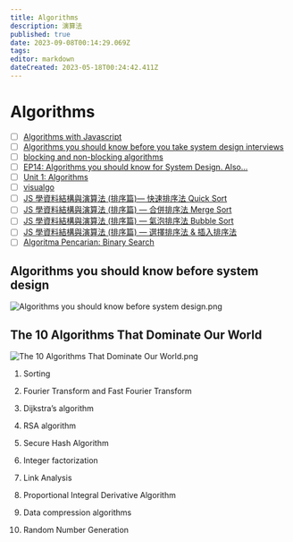 ```yaml
---
title: Algorithms
description: 演算法
published: true
date: 2023-09-08T00:14:29.069Z
tags: 
editor: markdown
dateCreated: 2023-05-18T00:24:42.411Z
---
```


# Algorithms
- [ ] [Algorithms with Javascript](https://vishalrana9915.medium.com/algorithms-with-javascript-971dca22bfa4)
- [ ] [Algorithms you should know before you take system design interviews](https://blog.bytebytego.com/p/algorithms-you-should-know-before?utm_source=profile&utm_medium=reader2)
- [ ] [blocking and non-blocking algorithms](https://blog.bytebytego.com/p/ep13-tcp-or-udp-for-zoom-also?utm_source=profile&utm_medium=reader2)
- [ ] [EP14: Algorithms you should know for System Design. Also...](https://blog.bytebytego.com/p/ep14-algorithms-you-should-known?utm_source=profile&utm_medium=reader2)
- [ ] [Unit 1: Algorithms](https://www.khanacademy.org/computing/computer-science/algorithms)
- [ ] [visualgo](https://visualgo.net/zh)
- [ ] [JS 學資料結構與演算法 (排序篇)— 快速排序法 Quick Sort](https://oldmo860617.medium.com/js-%E5%AD%B8%E8%B3%87%E6%96%99%E7%B5%90%E6%A7%8B%E8%88%87%E6%BC%94%E7%AE%97%E6%B3%95-1-%E5%BF%AB%E9%80%9F%E6%8E%92%E5%BA%8F%E6%B3%95-quick-sort-8904e226ad5d)
- [ ] [JS 學資料結構與演算法 (排序篇) — 合併排序法 Merge Sort](https://oldmo860617.medium.com/js-%E5%AD%B8%E8%B3%87%E6%96%99%E7%B5%90%E6%A7%8B%E8%88%87%E6%BC%94%E7%AE%97%E6%B3%95-2-%E5%90%88%E4%BD%B5%E6%8E%92%E5%BA%8F%E6%B3%95-merge-sort-cf1a8457c9e0)
- [ ] [JS 學資料結構與演算法 (排序篇) — 氣泡排序法 Bubble Sort](https://oldmo860617.medium.com/js-%E5%AD%B8%E8%B3%87%E6%96%99%E7%B5%90%E6%A7%8B%E8%88%87%E6%BC%94%E7%AE%97%E6%B3%95-3-%E6%B0%A3%E6%B3%A1%E6%8E%92%E5%BA%8F%E6%B3%95-bubble-sort-88a11e0c58fb)
- [ ] [JS 學資料結構與演算法 (排序篇) — 選擇排序法 & 插入排序法](https://oldmo860617.medium.com/js-%E5%AD%B8%E8%B3%87%E6%96%99%E7%B5%90%E6%A7%8B%E8%88%87%E6%BC%94%E7%AE%97%E6%B3%95-%E6%8E%92%E5%BA%8F%E7%AF%87-%E9%81%B8%E6%93%87%E6%8E%92%E5%BA%8F%E6%B3%95-%E6%8F%92%E5%85%A5%E6%8E%92%E5%BA%8F%E6%B3%95-91c8e8761b7c)
- [ ] [Algoritma Pencarian: Binary Search](https://arasopraza.medium.com/algoritma-pencarian-binary-search-140ae7258fbd)

## Algorithms you should know before system design

![Algorithms you should know before system design.png](http://192.168.25.60:8000/files/file_storage/a60f5a08.png)

## The 10 Algorithms That Dominate Our World

![The 10 Algorithms That Dominate Our World.png](http://192.168.25.60:8000/files/file_storage/f8fc3776.png)

1. Sorting

2. Fourier Transform and Fast Fourier Transform

3. Dijkstra’s algorithm

4. RSA algorithm

5. Secure Hash Algorithm

6. Integer factorization

7. Link Analysis

8. Proportional Integral Derivative Algorithm

9. Data compression algorithms

10. Random Number Generation
